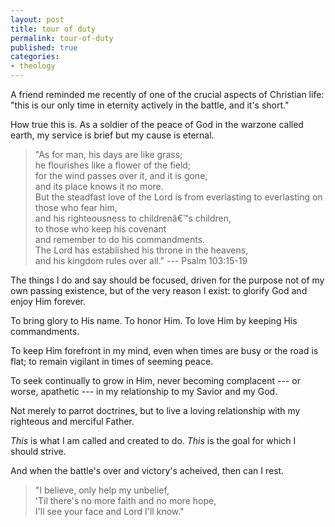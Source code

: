 ```yaml
---
layout: post
title: tour of duty
permalink: tour-of-duty
published: true
categories:
- theology
---
```


A friend reminded me recently of one of the crucial aspects of Christian
life: "this is our only time in eternity actively in the battle, and
it's short."

How true this is. As a soldier of the peace of God in the warzone called
earth, my service is brief but my cause is eternal.

> "As for man, his days are like grass;  
>  he flourishes like a flower of the field;  
>  for the wind passes over it, and it is gone,  
>  and its place knows it no more.  
>  But the steadfast love of the Lord is from everlasting to everlasting
> on those who fear him,  
>  and his righteousness to childrenâ€™s children,  
>  to those who keep his covenant  
>  and remember to do his commandments.  
>  The Lord has established his throne in the heavens,  
>  and his kingdom rules over all." --- Psalm 103:15-19

The things I do and say should be focused, driven for the purpose not of
my own passing existence, but of the very reason I exist: to glorify God
and enjoy Him forever.

To bring glory to His name. To honor Him. To love Him by keeping His
commandments.

To keep Him forefront in my mind, even when times are busy or the road
is flat; to remain vigilant in times of seeming peace.

To seek continually to grow in Him, never becoming complacent --- or
worse, apathetic --- in my relationship to my Savior and my God.

Not merely to parrot doctrines, but to live a loving relationship with
my righteous and merciful Father.

*This* is what I am called and created to do. *This* is the goal for
which I should strive.

And when the battle's over and victory's acheived, then can I rest.

> "I believe, only help my unbelief,  
>  'Til there's no more faith and no more hope,  
>  I'll see your face and Lord I'll know."

